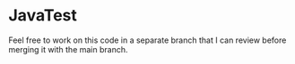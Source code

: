 # JavaTest
Feel free to work on this code in a separate branch that I can review before merging it with the main branch. 
